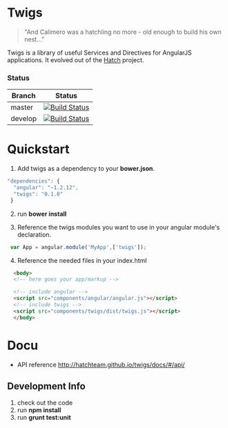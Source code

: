 
# Twigs

> "And Calimero was a hatchling no more - old enough to build his own nest..."

Twigs is a library of useful Services and Directives for AngularJS applications. It evolved out of the [Hatch](https://bitbucket.org/hatchteam/hatch) project.


### Status
| Branch        | Status         |
| ------------- |:-------------:|
| master        | [![Build Status](https://travis-ci.org/hatchteam/twigs.png?branch=master)](https://travis-ci.org/hatchteam/twigs) |
| develop        | [![Build Status](https://travis-ci.org/hatchteam/twigs.png?branch=develop)](https://travis-ci.org/hatchteam/twigs) |


# Quickstart

1. Add twigs as a dependency to your **bower.json**.

  ```javascript
  "dependencies": {
    "angular": "~1.2.12",
    "twigs": "0.1.0"
   }
  ```
2. run **bower install**

3. Reference the twigs modules you want to use in your angular module's declaration.

  ```javascript
   var App = angular.module('MyApp',['twigs']);
  ```
4. Reference the needed files in your index.html

  ```html
    <body>
    <!-- here goes your app/markup -->

    <!-- include angular -->
    <script src="components/angular/angular.js"></script>
    <!-- include twigs -->
    <script src="components/twigs/dist/twigs.js"></script>
    </body>
  ```


# Docu

* API reference http://hatchteam.github.io/twigs/docs/#/api/


## Development Info

 1. check out the code
 2. run **npm install**
 3. run **grunt test:unit**